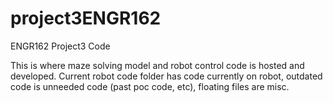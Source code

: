 # project3ENGR162
ENGR162 Project3 Code

This is where maze solving model and robot control code is hosted and developed. Current robot code folder has code currently on robot, outdated code is unneeded code (past poc code, etc), floating files are misc.
